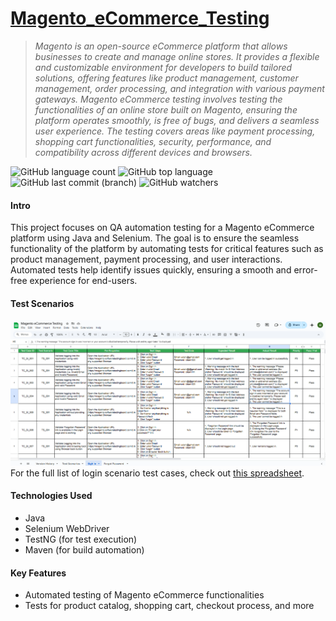 # [Magento_eCommerce_Testing](https://magento.softwaretestingboard.com/)

>_Magento is an open-source eCommerce platform that allows businesses to create and manage online stores. It provides a flexible and customizable environment for developers to build tailored solutions, offering features like product management, customer management, order processing, and integration with various payment gateways. Magento eCommerce testing involves testing the functionalities of an online store built on Magento, ensuring the platform operates smoothly, is free of bugs, and delivers a seamless user experience. The testing covers areas like payment processing, shopping cart functionalities, security, performance, and compatibility across different devices and browsers._

![GitHub language count](https://img.shields.io/github/languages/count/Hominiee/Magento-eCommerce-Testing) ![GitHub top language](https://img.shields.io/github/languages/top/Hominiee/Magento-eCommerce-Testing) ![GitHub last commit (branch)](https://img.shields.io/github/last-commit/Hominiee/Magento-eCommerce-Testing/main) ![GitHub watchers](https://img.shields.io/github/watchers/Hominiee/Magento-eCommerce-Testing) 


#### Intro

This project focuses on QA automation testing for a Magento eCommerce platform using Java and Selenium. The goal is to ensure the seamless functionality of the platform by automating tests for critical features such as product management, payment processing, and user interactions. Automated tests help identify issues quickly, ensuring a smooth and error-free experience for end-users.

####  Test Scenarios
![Test Scenarios](https://github.com/Hominiee/Magento-eCommerce-Testing/blob/main/static_content/LogIn_Test_Cases.png?raw=true)
For the full list of login scenario test cases, check out [this spreadsheet](https://docs.google.com/spreadsheets/d/1xnTce6cDQ7RTR_20r0-dJK2ozWLpm599iEj1UNr57Kg/edit?gid=1896085646#gid=1896085646).

#### Technologies Used
* Java
* Selenium WebDriver
* TestNG (for test execution)
* Maven (for build automation)

#### Key Features

* Automated testing of Magento eCommerce functionalities
* Tests for product catalog, shopping cart, checkout process, and more

